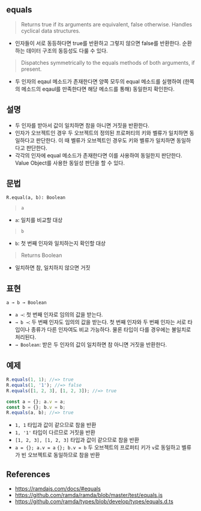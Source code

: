 ## equals

> Returns true if its arguments are equivalent, false otherwise. Handles cyclical data structures.
- 인자들이 서로 동등하다면 true를 반환하고 그렇지 않으면 false를 반환한다. 순환하는 데이터 구조의 동등성도 다룰 수 있다.

> Dispatches symmetrically to the equals methods of both arguments, if present.
- 두 인자의 eqaul 메소드가 존재한다면 양쪽 모두의 equal 메소드를 실행하여 (한쪽의 메소드의 eqaul를 만족한다면 해당 메소드를 통해) 동일한지 확인한다.

## 설명

- 두 인자를 받아서 값이 일치하면 참을 아니면 거짓을 반환한다.
- 인자가 오브젝트인 경우 두 오브젝트의 정의된 프로퍼티의 키와 벨류가 일치하면 동일하다고 판단한다. 이 때 벨류가 오브젝트인 경우도 키와 벨류가 일치하면 동일하다고 판단한다.
- 각각의 인자에 equal 메소드가 존재한다면 이를 사용하여 동일한지 판단한다. Value Object를 사용한 동일성 판단을 할 수 있다.

## 문법

```
R.equal(a, b): Boolean
```
> `a`
- `a`: 일치를 비교할 대상
> `b`
- `b`: 첫 번째 인자와 일치하는지 확인할 대상
> Returns Boolean
- 일치하면 참, 일치하지 않으면 거짓

## 표현

```
a → b → Boolean
```
- `a →`: 첫 번째 인자로 임의의 값을 받는다.
- `→ b →`: 두 번째 인자도 임의의 값을 받는다. 첫 번째 인자와 두 번째 인자는 서로 타입이나 종류가 다른 인자여도 비교 가능하다. 물론 타입이 다를 경우에는 불일치로 처리된다.
- `→ Boolean`: 받은 두 인자의 값이 일치하면 참 아니면 거짓을 반환한다.

## 예제

```js
R.equals(1, 1); //=> true
R.equals(1, '1'); //=> false
R.equals([1, 2, 3], [1, 2, 3]); //=> true

const a = {}; a.v = a;
const b = {}; b.v = b;
R.equals(a, b); //=> true
```
- `1, 1` 타입과 값이 같으므로 참을 반환
- `1, '1'` 타입이 다르므로 거짓을 반환
- `[1, 2, 3], [1, 2, 3]` 타입과 값이 같으므로 참을 반환
- `a = {}; a.v = a` `{}; b.v = b` 두 오브젝트의 프로퍼티 키가 `v`로 동일하고 벨류가 빈 오브젝트로 동일하므로 참을 반환

## References

- https://ramdajs.com/docs/#equals
- https://github.com/ramda/ramda/blob/master/test/equals.js
- https://github.com/ramda/types/blob/develop/types/equals.d.ts
